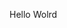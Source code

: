 Hello Wolrd


































































































































































































































































































































































































































































































































































































































































































































































































































































































































































































































































































































































































































































































































































































































































































































































































































































































































































































































































































































































































































































































































































































































































































































































































































































































































































































































































































































































































































































































































































































































































































































































































































































